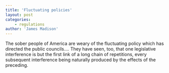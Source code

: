 ```yaml
---
title: 'Fluctuating policies'
layout: post
categories:
    - regulations
author: 'James Madison'
---
```


The sober people of America are weary of the fluctuating policy which has directed the public councils…. They have seen, too, that one legislative interference is but the first link of a long chain of repetitions, every subsequent interference being naturally produced by the effects of the preceding.

